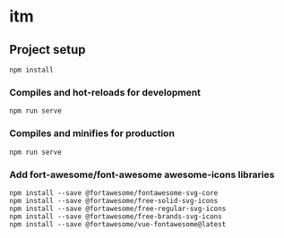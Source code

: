 # itm

## Project setup
```
npm install
```

### Compiles and hot-reloads for development
```
npm run serve
```

### Compiles and minifies for production
```
npm run serve
```

### Add fort-awesome/font-awesome awesome-icons libraries
```
npm install --save @fortawesome/fontawesome-svg-core
npm install --save @fortawesome/free-solid-svg-icons
npm install --save @fortawesome/free-regular-svg-icons
npm install --save @fortawesome/free-brands-svg-icons
npm install --save @fortawesome/vue-fontawesome@latest
```
